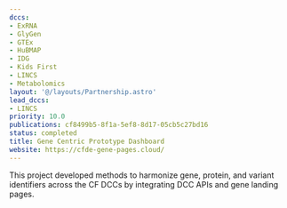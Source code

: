 ```yaml
---
dccs:
- ExRNA
- GlyGen
- GTEx
- HuBMAP
- IDG
- Kids First
- LINCS
- Metabolomics
layout: '@/layouts/Partnership.astro'
lead_dccs:
- LINCS
priority: 10.0
publications: cf8499b5-8f1a-5ef8-8d17-05cb5c27bd16
status: completed
title: Gene Centric Prototype Dashboard
website: https://cfde-gene-pages.cloud/
---
```

This project developed methods to harmonize gene, protein, and variant identifiers across the CF DCCs by integrating DCC APIs and gene landing pages.